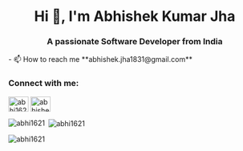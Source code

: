 <h1 align="center">Hi 👋, I'm Abhishek Kumar Jha </h1>
<h3 align="center">A passionate Software Developer from India</h3>
- 📫 How to reach me **abhishek.jha1831@gmail.com**

<h3 align="left">Connect with me:</h3>
<p align="left">

<a href="https://linkedin.com/in/abhi1621" target="blank"><img align="center" src="https://cdn.jsdelivr.net/npm/simple-icons@3.0.1/icons/linkedin.svg" alt="abhi1621" height="30" width="40" /></a>
<a href="https://instagram.com/abhishek.jha1831" target="blank"><img align="center" src="https://cdn.jsdelivr.net/npm/simple-icons@3.0.1/icons/instagram.svg" alt="abhishek.jha1831" height="30" width="40" /></a>
</p>



<p><img align="left" src="https://github-readme-stats.vercel.app/api/top-langs?username=abhi1621&show_icons=true&locale=en&layout=compact" alt="abhi1621" /></p>

<p>&nbsp;<img align="center" src="https://github-readme-stats.vercel.app/api?username=abhi1621&show_icons=true&locale=en" alt="abhi1621" /></p>

<p><img align="center" src="https://github-readme-streak-stats.herokuapp.com/?user=abhi1621&" alt="abhi1621" /></p>
